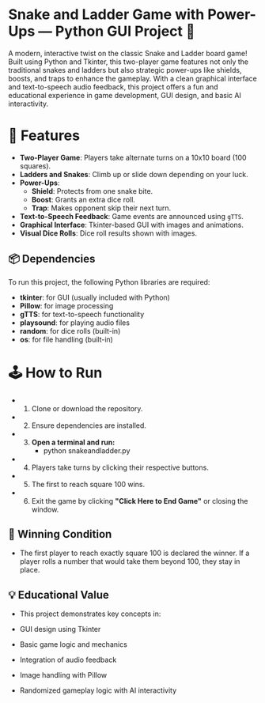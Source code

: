 # Snake and Ladder Game with Power-Ups — Python GUI Project 🎲
A modern, interactive twist on the classic Snake and Ladder board game! Built using Python and Tkinter, this two-player game features not only the traditional snakes and ladders but also strategic power-ups like shields, boosts, and traps to enhance the gameplay. With a clean graphical interface and text-to-speech audio feedback, this project offers a fun and educational experience in game development, GUI design, and basic AI interactivity.

# 🧩 Features
- **Two-Player Game**: Players take alternate turns on a 10x10 board (100 squares).
- **Ladders and Snakes**: Climb up or slide down depending on your luck.
- **Power-Ups**:
  - **Shield**: Protects from one snake bite.
  - **Boost**: Grants an extra dice roll.
  - **Trap**: Makes opponent skip their next turn.
- **Text-to-Speech Feedback**: Game events are announced using `gTTS`.
- **Graphical Interface**: Tkinter-based GUI with images and animations.
- **Visual Dice Rolls**: Dice roll results shown with images.

## 📦 Dependencies

To run this project, the following Python libraries are required:

- **tkinter**: for GUI (usually included with Python)  
- **Pillow**: for image processing  
- **gTTS**: for text-to-speech functionality  
- **playsound**: for playing audio files  
- **random**: for dice rolls (built-in)  
- **os**: for file handling (built-in)

# 🕹️ How to Run
- 1) Clone or download the repository.
- 2) Ensure dependencies are installed.
- 3) **Open a terminal and run:**
     - python snakeandladder.py
- 4) Players take turns by clicking their respective buttons.
- 5) The first to reach square 100 wins.
- 6) Exit the game by clicking **"Click Here to End Game"** or closing the window.


🏁 Winning Condition
-
- The first player to reach exactly square 100 is declared the winner. If a player rolls a number that would take them beyond 100, they stay in place.

💡 Educational Value
-
- This project demonstrates key concepts in:

- GUI design using Tkinter

- Basic game logic and mechanics

- Integration of audio feedback

- Image handling with Pillow

- Randomized gameplay logic with AI interactivity
